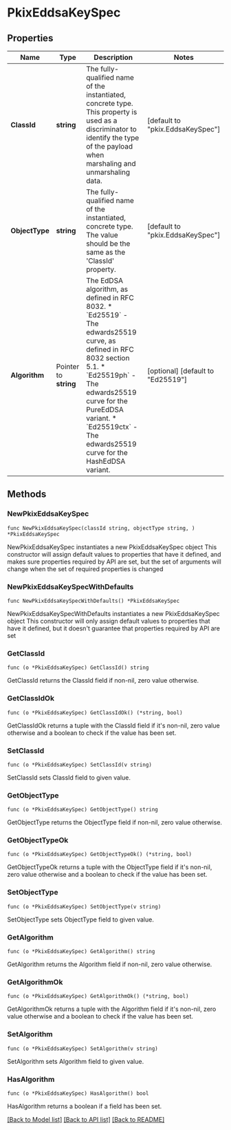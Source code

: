 # PkixEddsaKeySpec

## Properties

Name | Type | Description | Notes
------------ | ------------- | ------------- | -------------
**ClassId** | **string** | The fully-qualified name of the instantiated, concrete type. This property is used as a discriminator to identify the type of the payload when marshaling and unmarshaling data. | [default to "pkix.EddsaKeySpec"]
**ObjectType** | **string** | The fully-qualified name of the instantiated, concrete type. The value should be the same as the &#39;ClassId&#39; property. | [default to "pkix.EddsaKeySpec"]
**Algorithm** | Pointer to **string** | The EdDSA algorithm, as defined in RFC 8032. * &#x60;Ed25519&#x60; - The edwards25519 curve, as defined in RFC 8032 section 5.1. * &#x60;Ed25519ph&#x60; - The edwards25519 curve for the PureEdDSA variant. * &#x60;Ed25519ctx&#x60; - The edwards25519 curve for the HashEdDSA variant. | [optional] [default to "Ed25519"]

## Methods

### NewPkixEddsaKeySpec

`func NewPkixEddsaKeySpec(classId string, objectType string, ) *PkixEddsaKeySpec`

NewPkixEddsaKeySpec instantiates a new PkixEddsaKeySpec object
This constructor will assign default values to properties that have it defined,
and makes sure properties required by API are set, but the set of arguments
will change when the set of required properties is changed

### NewPkixEddsaKeySpecWithDefaults

`func NewPkixEddsaKeySpecWithDefaults() *PkixEddsaKeySpec`

NewPkixEddsaKeySpecWithDefaults instantiates a new PkixEddsaKeySpec object
This constructor will only assign default values to properties that have it defined,
but it doesn't guarantee that properties required by API are set

### GetClassId

`func (o *PkixEddsaKeySpec) GetClassId() string`

GetClassId returns the ClassId field if non-nil, zero value otherwise.

### GetClassIdOk

`func (o *PkixEddsaKeySpec) GetClassIdOk() (*string, bool)`

GetClassIdOk returns a tuple with the ClassId field if it's non-nil, zero value otherwise
and a boolean to check if the value has been set.

### SetClassId

`func (o *PkixEddsaKeySpec) SetClassId(v string)`

SetClassId sets ClassId field to given value.


### GetObjectType

`func (o *PkixEddsaKeySpec) GetObjectType() string`

GetObjectType returns the ObjectType field if non-nil, zero value otherwise.

### GetObjectTypeOk

`func (o *PkixEddsaKeySpec) GetObjectTypeOk() (*string, bool)`

GetObjectTypeOk returns a tuple with the ObjectType field if it's non-nil, zero value otherwise
and a boolean to check if the value has been set.

### SetObjectType

`func (o *PkixEddsaKeySpec) SetObjectType(v string)`

SetObjectType sets ObjectType field to given value.


### GetAlgorithm

`func (o *PkixEddsaKeySpec) GetAlgorithm() string`

GetAlgorithm returns the Algorithm field if non-nil, zero value otherwise.

### GetAlgorithmOk

`func (o *PkixEddsaKeySpec) GetAlgorithmOk() (*string, bool)`

GetAlgorithmOk returns a tuple with the Algorithm field if it's non-nil, zero value otherwise
and a boolean to check if the value has been set.

### SetAlgorithm

`func (o *PkixEddsaKeySpec) SetAlgorithm(v string)`

SetAlgorithm sets Algorithm field to given value.

### HasAlgorithm

`func (o *PkixEddsaKeySpec) HasAlgorithm() bool`

HasAlgorithm returns a boolean if a field has been set.


[[Back to Model list]](../README.md#documentation-for-models) [[Back to API list]](../README.md#documentation-for-api-endpoints) [[Back to README]](../README.md)


